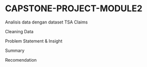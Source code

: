 # CAPSTONE-PROJECT-MODULE2
Analisis data dengan dataset TSA Claims

Cleaning Data

Problem Statement & Insight

Summary

Recomendation
